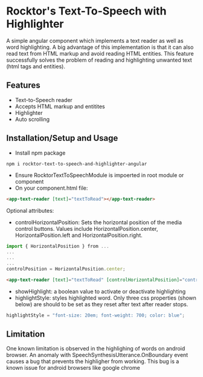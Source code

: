 # Rocktor's Text-To-Speech with Highlighter

A simple angular component which implements a text reader as well as word highlighting. A big advantage of this implementation is that it can also read text from HTML markup and avoid reading HTML entities. This feature successfully solves the problem of reading and highlighting unwanted text (html tags and entities).

## Features

* Text-to-Speech reader
* Accepts HTML markup and entitites
* Highlighter
* Auto scrolling

## Installation/Setup and Usage

* Install npm package
```bash
npm i rocktor-text-to-speech-and-highlighter-angular
```
* Ensure RocktorTextToSpeechModule is impoerted in root module or component
* On your component.html file:
```html
<app-text-reader [text]="textToRead"></app-text-reader>
``` 
Optional attributes:
* controlHorizontalPosition: Sets the horizontal position of the media control buttons. Values include HorizontalPosition.center, HorizontalPosition.left and HorizontalPosition.right.
```typescript
import { HorizontalPosition } from ...
...
...
...
controlPosition = HorizontalPosition.center;
```
```html
<app-text-reader [text]="textToRead" [controlHorizontalPosition]="controlPosition"></app-text-reader>
```
* showHighlight: a boolean value to activate or deactivate highlighting
* highlightStyle: styles highlighted word. Only three css properties (shown below) are should to be set as they reset after text after reader stops.
```typescript
highlightStyle = "font-size: 20em; font-weight: 700; color: blue";
```

## Limitation

One known limitation is observed in the highlighing of words on android browser. An anomaly with SpeechSynthesisUtterance.OnBoundary event causes a bug that prevents the highligher from working. This bug is a known issue for android browsers like google chrome
